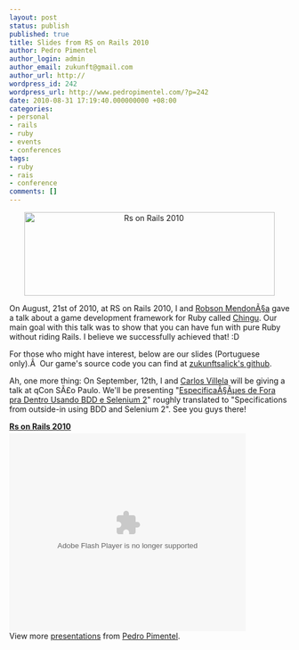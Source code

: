 ```yaml
---
layout: post
status: publish
published: true
title: Slides from RS on Rails 2010
author: Pedro Pimentel
author_login: admin
author_email: zukunft@gmail.com
author_url: http://
wordpress_id: 242
wordpress_url: http://www.pedropimentel.com/?p=242
date: 2010-08-31 17:19:40.000000000 +08:00
categories:
- personal
- rails
- ruby
- events
- conferences
tags:
- ruby
- rais
- conference
comments: []
---
```

<p style="text-align: center;"><img class="aligncenter" title="Rs on Rails 2010" src="http://www.rsrails.com.br/images/rsrails_2010.png?1278445889" alt="Rs on Rails 2010" width="450" height="150" /></p>

On August, 21st of 2010, at RS on Rails 2010, I and <a href="http://www.myweboncreate.com/">Robson MendonÃ§a</a> gave a talk about a game development framework for Ruby called <a href="http://ippa.se/chingu">Chingu</a>. Our main goal with this talk was to  show that you can have fun with pure Ruby without riding Rails. I believe we successfully achieved that! :D

For those who might have interest, below are our slides (Portuguese only).Â  Our game's source code you can find at <a href="http://github.com/zukunftsalick/ruby-raid">zukunftsalick's github</a>.

Ah, one more thing: On September, 12th, I and <a href="http://twitter.com/cv">Carlos Villela</a> will be giving a talk at qCon SÃ£o Paulo. We'll be presenting "<a href="http://www.qconsp.com/palestra/carlos-villela/especificacoes-de-fora-pra-dentro-usando-bdd-e-selenium-2">EspecificaÃ§Ãµes de Fora pra Dentro Usando BDD e Selenium 2</a>" roughly translated to "Specifications from outside-in using BDD and Selenium 2". See you guys there!
<div id="__ss_5060254" style="width: 425px; text-align: left;"><strong style="display:block;margin:12px 0 4px"><a title="Rs on Rails 2010" href="http://www.slideshare.net/zukunftsalick/rs-on-rails-2010">Rs on Rails 2010</a></strong><object id="__sse5060254" classid="clsid:d27cdb6e-ae6d-11cf-96b8-444553540000" width="425" height="355" codebase="http://download.macromedia.com/pub/shockwave/cabs/flash/swflash.cab#version=6,0,40,0"><param name="allowFullScreen" value="true" /><param name="allowScriptAccess" value="always" /><param name="src" value="http://static.slidesharecdn.com/swf/ssplayer2.swf?doc=rsrails20101-100826081831-phpapp02&amp;stripped_title=rs-on-rails-2010" /><param name="name" value="__sse5060254" /><param name="allowfullscreen" value="true" /><embed id="__sse5060254" type="application/x-shockwave-flash" width="425" height="355" src="http://static.slidesharecdn.com/swf/ssplayer2.swf?doc=rsrails20101-100826081831-phpapp02&amp;stripped_title=rs-on-rails-2010" name="__sse5060254" allowscriptaccess="always" allowfullscreen="true"></embed></object>View more <a href="http://www.slideshare.net/">presentations</a> from <a href="http://www.slideshare.net/zukunftsalick">Pedro Pimentel</a>.</div>
